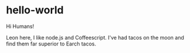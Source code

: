 # hello-world

Hi Humans!

Leon here, I like node.js and Coffeescript.
I've had tacos on the moon and find them far superior to Earch tacos. 
